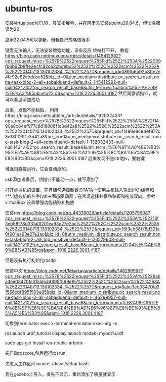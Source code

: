 # ubuntu-ros

安装virtualbox为7.1.10，及其拓展包，并在阿里云安装ubuntu20.04.6，但命名错误为22


显示22.04.5可以更新，但我自己忽略该版本

键盘无法输入，无法安装增强功能，没有反应
终端打不开，
教程
https://blog.csdn.net/muxuen/article/details/145412992?ops_request_misc=%257B%2522request%255Fid%2522%253A%2522089fb6b92b8ffe2e4fc92c62cbdebc52%2522%252C%2522scm%2522%253A%252220140713.130102334..%2522%257D&request_id=089fb6b92b8ffe2e4fc92c62cbdebc52&biz_id=0&utm_medium=distribute.pc_search_result.none-task-blog-2~all~sobaiduend~default-2-145412992-null-null.142^v102^pc_search_result_base6&utm_term=virtualbox%E5%AE%89%E8%A3%85ubuntu22.04&spm=1018.2226.3001.4187
然后同意锁指针，就可以看见添加成功


后来，发现不能粘贴，
利用https://blog.csdn.net/subtitle_/article/details/132032433?ops_request_misc=%257B%2522request%255Fid%2522%253A%2522f1490e8c84ef977c8d18006f1c3d42a8%2522%252C%2522scm%2522%253A%252220140713.130102334..%2522%257D&request_id=f1490e8c84ef977c8d18006f1c3d42a8&biz_id=0&utm_medium=distribute.pc_search_result.none-task-blog-2~all~sobaiduend~default-1-132032433-null-null.142^v102^pc_search_result_base6&utm_term=%E6%97%A0%E6%B3%95%E5%AE%89%E8%A3%85%E5%A2%9E%E5%BC%BA%E5%8A%9F%E8%83%BD&spm=1018.2226.3001.4187
后来发现不是ctrl加v，要右键

增强包直接运行，它会自动添加。

usb添加设备后，锁指针不能动一点，就不添加了

打开虚拟机的设置，在存储勾选控制器:STATA->使用主机输入输出(I/O)缓存和***.(虚拟机的名字)vdl->固态驱动器；在常规选择共享粘贴板和拖放双向。参考virtualBox 设置增强功能粘贴和拖放

安装ros
https://blog.csdn.net/qq_44339029/article/details/120579608?ops_request_misc=%257B%2522request%255Fid%2522%253A%252216f3eb58f78d331a0f201ea93e27e2ac%2522%252C%2522scm%2522%253A%252220140713.130102334..%2522%257D&request_id=16f3eb58f78d331a0f201ea93e27e2ac&biz_id=0&utm_medium=distribute.pc_search_result.none-task-blog-2~all~top_positive~default-1-120579608-null-null.142^v102^pc_search_result_base6&utm_term=ubuntu20.04%E5%AE%89%E8%A3%85ros&spm=1018.2226.3001.4187

但是没有执行初始化rosdp

安装中文
https://blog.csdn.net/Misakaya/article/details/146299957?ops_request_misc=%257B%2522request%255Fid%2522%253A%25228aba3ee03470fa31556cbf895f599e85%2522%252C%2522scm%2522%253A%252220140713.130102334..%2522%257D&request_id=8aba3ee03470fa31556cbf895f599e85&biz_id=0&utm_medium=distribute.pc_search_result.none-task-blog-2~all~sobaiduend~default-1-146299957-null-null.142^v102^pc_search_result_base6&utm_term=ubuntu%E8%99%9A%E6%8B%9F%E6%9C%BA%E4%B8%AD%E6%96%87%E8%BE%93%E5%85%A5%E6%B3%95&spm=1018.2226.3001.4187


切换到terminator
exec  x-terminal-emulator
exec-arg -e


roslaunch urdf_tutorial display.launch model:=mybot1.urdf

sudo apt-get install ros-noetic-arbotix

先启动roscore,然后运行rosrun

先进入工作区间source ./devel/setup.bash

我在gezebo上导入，发先不显示，重新添加了质量就显示
